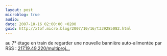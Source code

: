 ```yaml
---
layout: post
microblog: true
audio: 
date: 2007-10-16 02:00:00 +0200
guid: http://xtof.micro.blog/2007/10/16/t339285082.html
---
```

au 7° étage en train de regarder une nouvelle bannière auto-alimentée par RSS : [217.19.49.220/multiproj...](http://217.19.49.220/multiprojets/cnce/)
